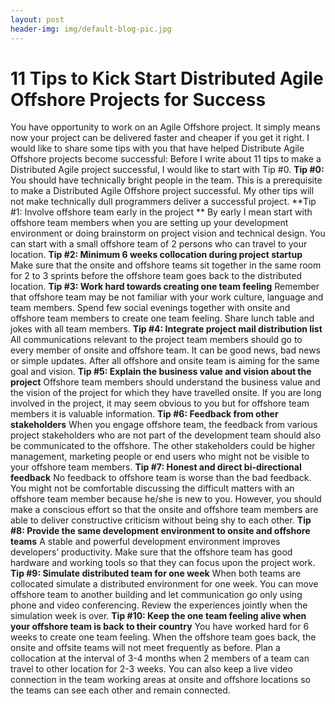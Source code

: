 ```yaml
---
layout: post
header-img: img/default-blog-pic.jpg
---
```


# 11 Tips to Kick Start Distributed Agile Offshore Projects for Success

You have opportunity to work on an Agile Offshore project. It simply means now your project can be delivered faster and cheaper if you get it right. I would like to share some tips with you that have helped Distribute Agile Offshore projects become successful: Before I write about 11 tips to make a Distributed Agile project successful, I would like to start with Tip #0. **Tip #0:** You should have technically bright people in the team. This is a prerequisite to make a Distributed Agile Offshore project successful. My other tips will not make technically dull programmers deliver a successful project.  **Tip #1: Involve offshore team early in the project ** By early I mean start with offshore team members when you are setting up your development environment or doing brainstorm on project vision and technical design. You can start with a small offshore team of 2 persons who can travel to your location. **Tip #2: Minimum 6 weeks collocation during project startup** Make sure that the onsite and offshore teams sit together in the same room for 2 to 3 sprints before the offshore team goes back to the distributed location. **Tip #3: Work hard towards creating one team feeling** Remember that offshore team may be not familiar with your work culture, language and team members. Spend few social evenings together with onsite and offshore team members to create one team feeling. Share lunch table and jokes with all team members. **Tip #4: Integrate project mail distribution list** All communications relevant to the project team members should go to every member of onsite and offshore team. It can be good news, bad news or simple updates. After all offshore and onsite team is aiming for the same goal and vision. **Tip #5: Explain the business value and vision about the project** Offshore team members should understand the business value and the vision of the project for which they have travelled onsite. If you are long involved in the project, it may seem obvious to you but for offshore team members it is valuable information. **Tip #6: Feedback from other stakeholders** When you engage offshore team, the feedback from various project stakeholders who are not part of the development team should also be communicated to the offshore. The other stakeholders could be higher management, marketing people or end users who might not be visible to your offshore team members. **Tip #7: Honest and direct bi-directional feedback** No feedback to offshore team is worse than the bad feedback. You might not be comfortable discussing the difficult matters with an offshore team member because he/she is new to you. However, you should make a conscious effort so that the onsite and offshore team members are able to deliver constructive criticism without being shy to each other. **Tip #8: Provide the same development environment to onsite and offshore teams** A stable and powerful development environment improves developers’ productivity. Make sure that the offshore team has good hardware and working tools so that they can focus upon the project work. **Tip #9: Simulate distributed team for one week** When both teams are collocated simulate a distributed environment for one week. You can move offshore team to another building and let communication go only using phone and video conferencing. Review the experiences jointly when the simulation week is over. **Tip #10: Keep the one team feeling alive when your offshore team is back to their country** You have worked hard for 6 weeks to create one team feeling. When the offshore team goes back, the onsite and offsite teams will not meet frequently as before. Plan a collocation at the interval of 3-4 months when 2 members of a team can travel to other location for 2-3 weeks. You can also keep a live video connection in the team working areas at onsite and offshore locations so the teams can see each other and remain connected.